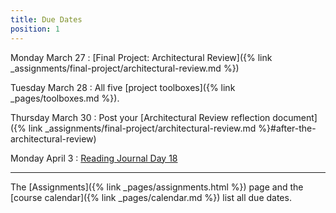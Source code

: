 ```yaml
---
title: Due Dates
position: 1
---
```


Monday March 27
: [Final Project: Architectural Review]({% link _assignments/final-project/architectural-review.md %})

Tuesday March 28
: All five [project toolboxes]({% link _pages/toolboxes.md %}).

Thursday March 30
: Post your [Architectural Review reflection document]({% link _assignments/final-project/architectural-review.md %}#after-the-architectural-review)

Monday April 3
: [Reading Journal Day 18](https://github.com/sd17spring/ReadingJournal/blob/master/day18_reading_journal.ipynb)

---

The [Assignments]({% link _pages/assignments.html %}) page and the [course calendar]({% link _pages/calendar.md %}) list all due dates.
